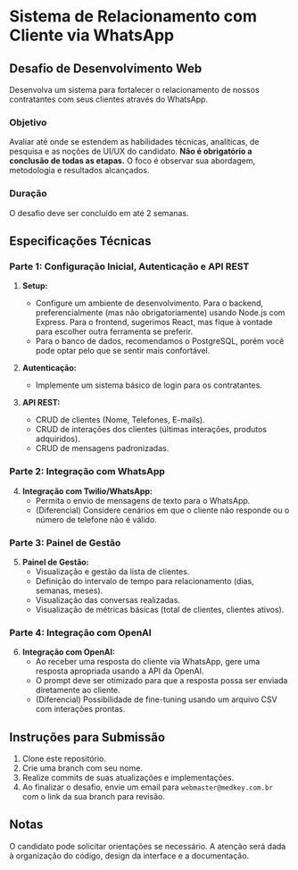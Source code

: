 # Sistema de Relacionamento com Cliente via WhatsApp
## Desafio de Desenvolvimento Web

Desenvolva um sistema para fortalecer o relacionamento de nossos contratantes com seus clientes através do WhatsApp.

### **Objetivo**

Avaliar até onde se estendem as habilidades técnicas, analíticas, de pesquisa e as noções de UI/UX do candidato. **Não é obrigatório a conclusão de todas as etapas.** O foco é observar sua abordagem, metodologia e resultados alcançados.

### **Duração**

O desafio deve ser concluído em até 2 semanas.

## Especificações Técnicas

### **Parte 1: Configuração Inicial, Autenticação e API REST**

1. **Setup:** 
   - Configure um ambiente de desenvolvimento. Para o backend, preferencialmente (mas não obrigatoriamente) usando Node.js com Express. Para o frontend, sugerimos React, mas fique à vontade para escolher outra ferramenta se preferir.
   - Para o banco de dados, recomendamos o PostgreSQL, porém você pode optar pelo que se sentir mais confortável.
   
2. **Autenticação:** 
   - Implemente um sistema básico de login para os contratantes.
   
3. **API REST:** 
   - CRUD de clientes (Nome, Telefones, E-mails).
   - CRUD de interações dos clientes (últimas interações, produtos adquiridos).
   - CRUD de mensagens padronizadas.

### **Parte 2: Integração com WhatsApp**

4. **Integração com Twilio/WhatsApp:** 
   - Permita o envio de mensagens de texto para o WhatsApp.
   - (Diferencial) Considere cenários em que o cliente não responde ou o número de telefone não é válido.

### **Parte 3: Painel de Gestão**

5. **Painel de Gestão:** 
   - Visualização e gestão da lista de clientes.
   - Definição do intervalo de tempo para relacionamento (dias, semanas, meses).
   - Visualização das conversas realizadas.
   - Visualização de métricas básicas (total de clientes, clientes ativos).

### **Parte 4: Integração com OpenAI**

6. **Integração com OpenAI:** 
   - Ao receber uma resposta do cliente via WhatsApp, gere uma resposta apropriada usando a API da OpenAI.
   - O prompt deve ser otimizado para que a resposta possa ser enviada diretamente ao cliente.
   - (Diferencial) Possibilidade de fine-tuning usando um arquivo CSV com interações prontas.

## Instruções para Submissão

1. Clone este repositório.
2. Crie uma branch com seu nome.
3. Realize commits de suas atualizações e implementações.
4. Ao finalizar o desafio, envie um email para `webmaster@medkey.com.br` com o link da sua branch para revisão.

## Notas

O candidato pode solicitar orientações se necessário. A atenção será dada à organização do código, design da interface e a documentação.
